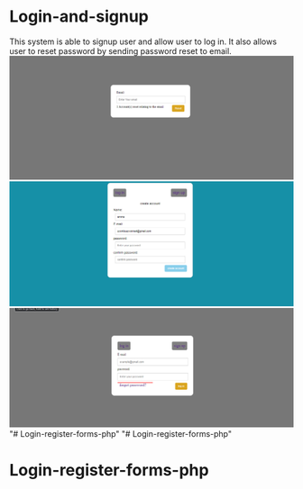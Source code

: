 # Login-and-signup
This system is able to signup user and allow user to log in. It also allows user to reset password by sending password reset to email.
![Alt text](https://github.com/NgeiYvonne5252/Login-and-signup/blob/main/screenshots/1.PNG "Title")
![Alt text](https://github.com/NgeiYvonne5252/Login-and-signup/blob/main/screenshots/2.PNG "Title")
![Alt text](https://github.com/NgeiYvonne5252/Login-and-signup/blob/main/screenshots/3.PNG "Title")
"# Login-register-forms-php" 
"# Login-register-forms-php" 
# Login-register-forms-php
